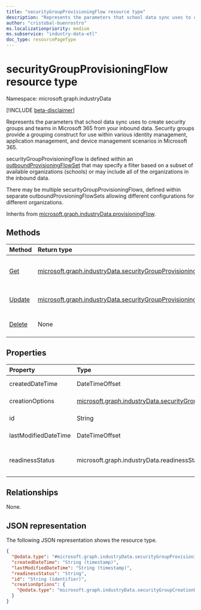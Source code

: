 ```yaml
---
title: "securityGroupProvisioningFlow resource type"
description: "Represents the parameters that school data sync uses to create security groups and teams in Microsoft 365 from your inbound data."
author: "cristobal-buenrostro"
ms.localizationpriority: medium
ms.subservice: "industry-data-etl"
doc_type: resourcePageType
---
```


# securityGroupProvisioningFlow resource type

Namespace: microsoft.graph.industryData

[!INCLUDE [beta-disclaimer](../../includes/beta-disclaimer.md)]

Represents the parameters that school data sync uses to create security groups and teams in Microsoft 365 from your inbound data. Security groups provide a grouping construct for use within various identity management, application management, and device management scenarios in Microsoft 365.

securityGroupProvisioningFlow is defined within an [outboundProvisioningFlowSet](industrydata-outboundprovisioningflowset.md) that may specify a filter based on a subset of available organizations (schools) or may include all of the organizations in the inbound data.

There may be multiple securityGroupProvisioningFlows, defined within separate outboundProvsioningFlowSets allowing different configurations for different organizations.

Inherits from [microsoft.graph.industryData.provisioningFlow](industrydata-provisioningflow.md).

## Methods

| Method                                                                                                  | Return type                                                                                                                         | Description                                                                                                                                                                 |
| :------------------------------------------------------------------------------------------------------ | :---------------------------------------------------------------------------------------------------------------------------------- | :-------------------------------------------------------------------------------------------------------------------------------------------------------------------------- |
| [Get](../api/industrydata-securitygroupprovisioningflow-get.md)           | [microsoft.graph.industryData.securityGroupProvisioningFlow](industrydata-securitygroupprovisioningflow.md)            | Read the properties and relationships of a securitygroupprovisioningflow object. |
| [Update](../api/industrydata-securitygroupprovisioningflow-update.md)     | [microsoft.graph.industryData.securityGroupProvisioningFlow](industrydata-securitygroupprovisioningflow.md)            | Update the properties of a securitygroupprovisioningflow object.                 |
| [Delete](../api/industrydata-securitygroupprovisioningflow-delete.md)     | None                                                                                                                                | Delete a securitygroupprovisioningflow object.                                   |

## Properties

| Property             | Type                                                                                                                   | Description                                                                                                                                                                                                         |
| :------------------- | :--------------------------------------------------------------------------------------------------------------------- | :------------------------------------------------------------------------------------------------------------------------------------------------------------------------------------------------------------------ |
| createdDateTime      | DateTimeOffset                                                                                                         | Inherited from [microsoft.graph.industryData.provisioningFlow](industrydata-provisioningflow.md).                                                                                                      |
| creationOptions      | [microsoft.graph.industryData.securityGroupCreationOptions](industrydata-securitygroupcreationoptions.md) | The different attribute choices for the class groups to be provisioned.                                                                                                                                              |
| id                   | String                                                                                                                 | Inherited from [microsoft.graph.industryData.provisioningFlow](industrydata-provisioningflow.md).                                                                                                      |
| lastModifiedDateTime | DateTimeOffset                                                                                                         | Inherited from [microsoft.graph.industryData.provisioningFlow](industrydata-provisioningflow.md).                                                                                                      |
| readinessStatus      | microsoft.graph.industryData.readinessStatus                                                                           | Inherited from [microsoft.graph.industryData.provisioningFlow](industrydata-provisioningflow.md). The possible values are: `notReady`, `ready`, `failed`, `disabled`, `expired`, `unknownFutureValue`. |

## Relationships

None.

## JSON representation

The following JSON representation shows the resource type.

<!-- {
  "blockType": "resource",
  "keyProperty": "id",
  "@odata.type": "microsoft.graph.industryData.securityGroupProvisioningFlow",
  "baseType": "microsoft.graph.industryData.provisioningFlow",
  "openType": false
}
-->

```json
{
  "@odata.type": "#microsoft.graph.industryData.securityGroupProvisioningFlow",
  "createdDateTime": "String (timestamp)",
  "lastModifiedDateTime": "String (timestamp)",
  "readinessStatus": "String",
  "id": "String (identifier)",
  "creationOptions": {
    "@odata.type": "microsoft.graph.industryData.securityGroupCreationOptions"
  }
}
```

